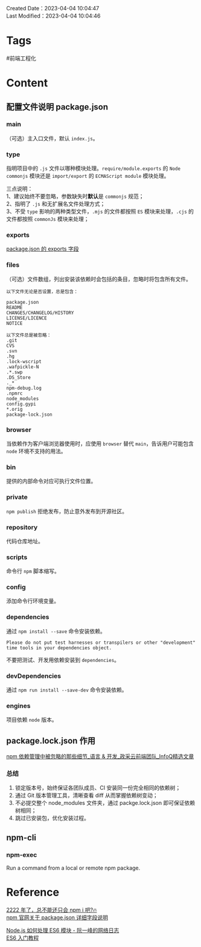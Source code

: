 Created Date：2023-04-04 10:04:47  
Last Modified：2023-04-04 10:04:46

# Tags

#前端工程化  

# Content

## 配置文件说明 package.json

### main

（可选）主入口文件，默认 `index.js`。

### type

指明项目中的 `.js` 文件以哪种模块处理。`require/module.exports` 的 `Node commonjs` 模块还是 `import/export` 的 `ECMAScript module` 模块处理。

三点说明：  
1、建议始终不要忽略，参数缺失时**默认**是 `commonjs` 规范；  
2、指明了 `.js` 和无扩展名文件处理方式；  
3、不受 `type` 影响的两种类型文件，`.mjs` 的文件都按照 `ES` 模块来处理，`.cjs` 的文件都按照 `commonJs` 模块来处理；

### exports

[package.json 的 exports 字段](https://es6.ruanyifeng.com/#docs/module-loader#package-json-%E7%9A%84-exports-%E5%AD%97%E6%AE%B5)

### files

（可选）文件数组，列出安装该依赖时会包括的条目，忽略时将包含所有文件。

```
以下文件无论是否设置，总是包含：

package.json
README
CHANGES/CHANGELOG/HISTORY
LICENSE/LICENCE
NOTICE

以下文件总是被忽略：
.git
CVS
.svn
.hg
.lock-wscript
.wafpickle-N
.*.swp
.DS_Store
._*
npm-debug.log
.npmrc
node_modules
config.gypi
*.orig
package-lock.json
```

### browser

当依赖作为客户端浏览器使用时，应使用 `browser` 替代 `main`，告诉用户可能包含 `node` 环境不支持的用法。

### bin

提供的内部命令对应可执行文件位置。

### private

`npm publish` 拒绝发布，防止意外发布到开源社区。

### repository

代码仓库地址。

### scripts

命令行 `npm` 脚本缩写。

### config

添加命令行环境变量。

### dependencies

通过 `npm install --save` 命令安装依赖。

`Please do not put test harnesses or transpilers or other "development" time tools in your dependencies object.`  

不要把测试、开发用依赖安装到 `dependencies`。

### devDependencies

通过 `npm run install --save-dev` 命令安装依赖。

### engines

项目依赖 `node` 版本。

## package.lock.json 作用

[npm 依赖管理中被忽略的那些细节_语言 & 开发_政采云前端团队_InfoQ精选文章](https://www.infoq.cn/article/qj3z2ygrzdgicqauaffn)

### 总结

1. 锁定版本号，始终保证各团队成员、CI 安装同一份完全相同的依赖树；
2. 通过 Git 版本管理工具，清晰查看 diff 从而掌握依赖树变动；
3. 不必提交整个 node_modules 文件夹，通过 packge.lock.json 即可保证依赖树相同；
4. 跳过已安装包，优化安装过程。

## npm-cli

### npm-exec

Run a command from a local or remote npm package.

# Reference

[2222 年了，总不能还只会 npm i 吧?🔥](https://juejin.cn/post/7069701706606444551)  
[npm 官网关于 package.json 详细字段说明](https://docs.npmjs.com/cli/v8/configuring-npm/package-json)

[Node.js 如何处理 ES6 模块 - 阮一峰的网络日志](https://www.ruanyifeng.com/blog/2020/08/how-nodejs-use-es6-module.html)  
[ES6 入门教程](https://es6.ruanyifeng.com/#docs/module-loader)

